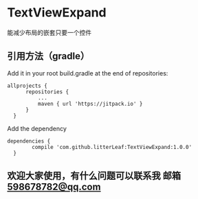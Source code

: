 # TextViewExpand
能减少布局的嵌套只要一个控件

## 引用方法（gradle）
Add it in your root build.gradle at the end of repositories:


    allprojects {
		  repositories {
			  ...
			  maven { url 'https://jitpack.io' }
		  }
	  }
    
Add the dependency
  
    dependencies {
	        compile 'com.github.litterLeaf:TextViewExpand:1.0.0'
	  }
   
   ## 欢迎大家使用，有什么问题可以联系我 邮箱 598678782@qq.com
